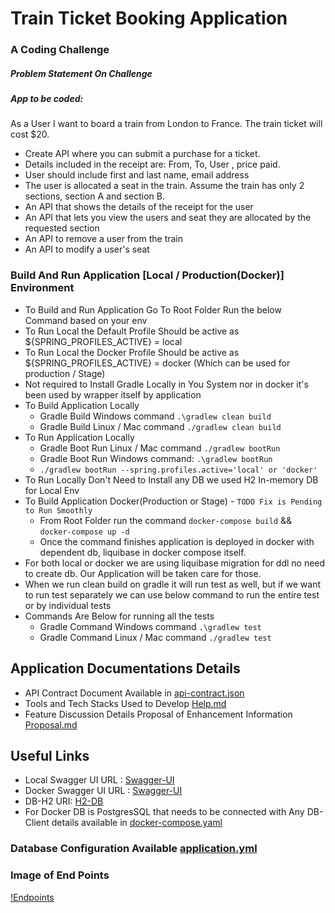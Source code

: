 # Train Ticket Booking Application

### A Coding Challenge 

##### Problem Statement On Challenge

##### App to be coded:

As a User I want to board a train from London to France. The train ticket will cost $20.

* Create API where you can submit a purchase for a ticket. 
* Details included in the receipt are: From, To, User , price paid.
* User should include first and last name, email address
* The user is allocated a seat in the train. Assume the train has only 2 sections, section A and section B.
* An API that shows the details of the receipt for the user
* An API that lets you view the users and seat they are allocated by the requested section
* An API to remove a user from the train
* An API to modify a user's seat


### Build And Run Application [Local / Production(Docker)] Environment
* To Build and Run Application Go To Root Folder Run the below Command based on your env
* To Run Local the Default Profile Should be active as ${SPRING_PROFILES_ACTIVE} = local
* To Run Local the Docker Profile Should be active as ${SPRING_PROFILES_ACTIVE} = docker (Which can be used for production / Stage)
* Not required to Install Gradle Locally in You System nor in docker it's been used by wrapper itself by application
* To Build Application Locally
    - Gradle Build Windows command `.\gradlew clean build`
    - Gradle Build Linux / Mac command `./gradlew clean build`
* To Run Application Locally
    - Gradle Boot Run Linux / Mac command `./gradlew bootRun`
    - Gradle Boot Run Windows command: `.\gradlew bootRun`
    -  `./gradlew bootRun --spring.profiles.active='local' or 'docker'`
* To Run Locally Don't Need to Install any DB we used H2 In-memory DB for Local Env
* To Build Application Docker(Production or Stage) - `TODO Fix is Pending to Run Smoothly`
    - From Root Folder run the command `docker-compose build` && `docker-compose up -d`
    - Once the command finishes application is deployed in docker with dependent db, liquibase in docker compose itself.
* For both local or docker we are using liquibase migration for ddl no need to create db. Our Application will be taken care for those.
* When we run clean build on gradle it will run test as well, but if we want to run test separately we can use below command to run the entire test or by individual tests
* Commands Are Below for running all the tests
    - Gradle Command Windows command `.\gradlew test`
    - Gradle Command Linux / Mac command `./gradlew test` 

## Application Documentations Details

- API Contract Document Available in [api-contract.json](./api-contract.json)
- Tools and Tech Stacks Used to Develop [Help.md](./HELP.md)
- Feature Discussion Details Proposal of Enhancement Information [Proposal.md](./Proposal.md)
## Useful Links
- Local Swagger UI URL : [Swagger-UI](http://localhost:8090/swagger-ui/index.html#/)
- Docker Swagger UI URL : [Swagger-UI](http://localhost:8090/swagger-ui/index.html#/)
- DB-H2 URI: [H2-DB](http://localhost:8090/h2-console)
- For Docker DB is PostgresSQL that needs to be connected with Any DB-Client details available in [docker-compose.yaml](./docker-compose.yaml)
### Database Configuration Available [application.yml](./src/main/resources/application.yml)

### Image of End Points
[!Endpoints](api-endpoints.png)